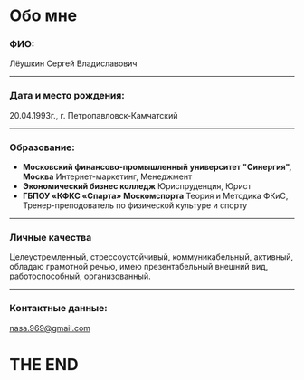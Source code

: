 # Обо мне



### ФИО:
Лёушкин Сергей Владиславович
***

### Дата и место рождения:
20.04.1993г., г. Петропавловск-Камчатский
***

### Образование:

* **Московский финансово-промышленный университет "Синергия", Москва**
Интернет-маркетинг, Менеджмент
* **Экономический бизнес колледж**
Юриспруденция, Юрист
* **ГБПОУ «КФКС «Спарта» Москомспорта**
Теория и Методика ФКиС, Тренер-преподователь по физической культуре и спорту
***

### Личные качества
Целеустремленный, стрессоустойчивый, коммуникабельный, активный, обладаю грамотной речью, имею презентабельный внешний вид, работоспособный, организованный.
***

### Контактные данные:
nasa.969@gmail.com

# THE END